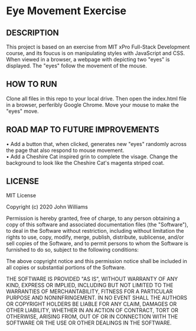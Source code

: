 # Eye Movement Exercise

## DESCRIPTION
This project is based on an exercise from MIT xPro Full-Stack Development course, and its foucus is on manipulating styles with JavaScript and CSS. When viewed in a browser, a webpage with depicting two "eyes" is displayed. The "eyes" follow the movement of the mouse. 

## HOW TO RUN
Clone all files in this repo to your local drive. Then open the index.html file in a browser, perferibly Google Chrome. Move your mouse to make the "eyes" move. 

## ROAD MAP TO FUTURE IMPROVEMENTS
•	Add a button that, when clicked, generates new "eyes" randomly across the page that also respond to mouse movement.
<br>
•	Add a Cheshire Cat inspired grin to complete the visage. Change the background to look like the Cheshire Cat's magenta striped coat.


## LICENSE
MIT License

Copyright (c) 2020 John Williams

Permission is hereby granted, free of charge, to any person obtaining a copy
of this software and associated documentation files (the "Software"), to deal
in the Software without restriction, including without limitation the rights
to use, copy, modify, merge, publish, distribute, sublicense, and/or sell
copies of the Software, and to permit persons to whom the Software is
furnished to do so, subject to the following conditions:

The above copyright notice and this permission notice shall be included in all
copies or substantial portions of the Software.

THE SOFTWARE IS PROVIDED "AS IS", WITHOUT WARRANTY OF ANY KIND, EXPRESS OR
IMPLIED, INCLUDING BUT NOT LIMITED TO THE WARRANTIES OF MERCHANTABILITY,
FITNESS FOR A PARTICULAR PURPOSE AND NONINFRINGEMENT. IN NO EVENT SHALL THE
AUTHORS OR COPYRIGHT HOLDERS BE LIABLE FOR ANY CLAIM, DAMAGES OR OTHER
LIABILITY, WHETHER IN AN ACTION OF CONTRACT, TORT OR OTHERWISE, ARISING FROM,
OUT OF OR IN CONNECTION WITH THE SOFTWARE OR THE USE OR OTHER DEALINGS IN THE
SOFTWARE.

